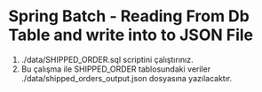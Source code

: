 # Spring Batch - Reading From Db Table and write into to JSON File


1. ./data/SHIPPED_ORDER.sql scriptini çalıştırınız.
2. Bu çalışma ile SHIPPED_ORDER tablosundaki veriler ./data/shipped_orders_output.json dosyasına yazılacaktır.

